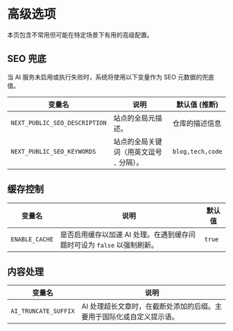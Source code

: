 # 高级选项

本页包含不常用但可能在特定场景下有用的高级配置。

## SEO 兜底

当 AI 服务未启用或执行失败时，系统将使用以下变量作为 SEO 元数据的兜底值。

| 变量名                        | 说明                                       | 默认值 (推断)    |
| ----------------------------- | ------------------------------------------ | ---------------- |
| `NEXT_PUBLIC_SEO_DESCRIPTION` | 站点的全局元描述。                         | 仓库的描述信息   |
| `NEXT_PUBLIC_SEO_KEYWORDS`    | 站点的全局关键词（用英文逗号 `,` 分隔）。 | `blog,tech,code` |

## 缓存控制

| 变量名         | 说明                                                                 | 默认值 |
| -------------- | -------------------------------------------------------------------- | ------ |
| `ENABLE_CACHE` | 是否启用缓存以加速 AI 处理。在遇到缓存问题时可设为 `false` 以强制刷新。 | `true` |

## 内容处理

| 变量名               | 说明                                                                         |
| -------------------- | ---------------------------------------------------------------------------- |
| `AI_TRUNCATE_SUFFIX` | AI 处理超长文章时，在截断处添加的后缀。主要用于国际化或自定义提示语。 |
